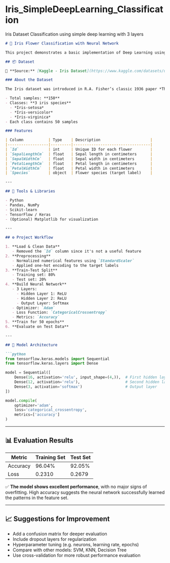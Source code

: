 # Iris_SimpleDeepLearning_Classification
Iris Dataset Classification using simple deep learning with 3 layers


```markdown
# 🌸 Iris Flower Classification with Neural Network

This project demonstrates a basic implementation of Deep Learning using the **Iris dataset** from Kaggle to classify iris flower species based on their physical features.

## 📦 Dataset

📌 **Source:** [Kaggle - Iris Dataset](https://www.kaggle.com/datasets/uciml/iris)

### About the Dataset

The Iris dataset was introduced in R.A. Fisher’s classic 1936 paper *The Use of Multiple Measurements in Taxonomic Problems*. It’s also a well-known dataset available in the UCI Machine Learning Repository.

- Total samples: **150**
- Classes: **3 iris species**
  - *Iris-setosa*
  - *Iris-versicolor*
  - *Iris-virginica*
- Each class contains 50 samples

### Features

| Column           | Type    | Description                      |
|------------------|---------|----------------------------------|
| `Id`             | int     | Unique ID for each flower        |
| `SepalLengthCm`  | float   | Sepal length in centimeters      |
| `SepalWidthCm`   | float   | Sepal width in centimeters       |
| `PetalLengthCm`  | float   | Petal length in centimeters      |
| `PetalWidthCm`   | float   | Petal width in centimeters       |
| `Species`        | object  | Flower species (target label)    |

---

## 🧰 Tools & Libraries

- Python
- Pandas, NumPy
- Scikit-learn
- TensorFlow / Keras
- (Optional) Matplotlib for visualization

---

## ⚙️ Project Workflow

1. **Load & Clean Data**
   - Removed the `Id` column since it's not a useful feature
2. **Preprocessing**
   - Normalized numerical features using `StandardScaler`
   - Applied one-hot encoding to the target labels
3. **Train-Test Split**
   - Training set: 80%
   - Test set: 20%
4. **Build Neural Network**
   - 3 Layers:
     - Hidden Layer 1: ReLU
     - Hidden Layer 2: ReLU
     - Output Layer: Softmax
   - Optimizer: `Adam`
   - Loss Function: `CategoricalCrossentropy`
   - Metrics: `Accuracy`
5. **Train for 50 epochs**
6. **Evaluate on Test Data**

---

## 🧠 Model Architecture

```python
from tensorflow.keras.models import Sequential
from tensorflow.keras.layers import Dense

model = Sequential([
    Dense(16, activation='relu', input_shape=(4,)),  # First hidden layer
    Dense(12, activation='relu'),                    # Second hidden layer
    Dense(3, activation='softmax')                   # Output layer
])

model.compile(
    optimizer='adam',
    loss='categorical_crossentropy',
    metrics=['accuracy']
)
```

---

## 📊 Evaluation Results

| Metric        | Training Set | Test Set     |
|---------------|--------------|--------------|
| Accuracy      | 96.04%       | 92.05%       |
| Loss          | 0.2310       | 0.2679       |

✅ **The model shows excellent performance**, with no major signs of overfitting. High accuracy suggests the neural network successfully learned the patterns in the feature set.

---

## 📈 Suggestions for Improvement

- Add a confusion matrix for deeper evaluation
- Include dropout layers for regularization
- Hyperparameter tuning (e.g. neurons, learning rate, epochs)
- Compare with other models: SVM, KNN, Decision Tree
- Use cross-validation for more robust performance evaluation
